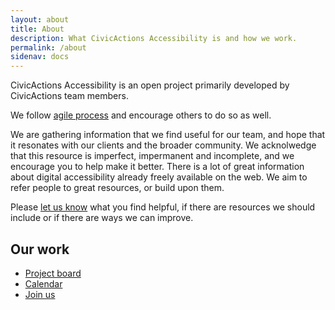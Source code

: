 ```yaml
---
layout: about
title: About
description: What CivicActions Accessibility is and how we work.
permalink: /about
sidenav: docs
---
```


CivicActions Accessibility is an open project primarily developed by CivicActions team members. 

We follow [agile process](/agile) and encourage others to do so as well.

We are gathering information that we find useful for our team, and hope that it resonates with our clients and the broader community. We acknolwedge that this resource is imperfect, impermanent and incomplete, and we encourage you to help make it better. There is a lot of great information about digital accessibility already freely available on the web. We aim to refer people to great resources, or build upon them.

Please [let us know](https://accessibility.civicactions.com/contact) what you find helpful, if there are resources we should include or if there are ways we can improve.

## Our work
* [Project board](https://github.com/CivicActions/accessibility/projects/1)
* [Calendar](/calendar)
* [Join us](/join)